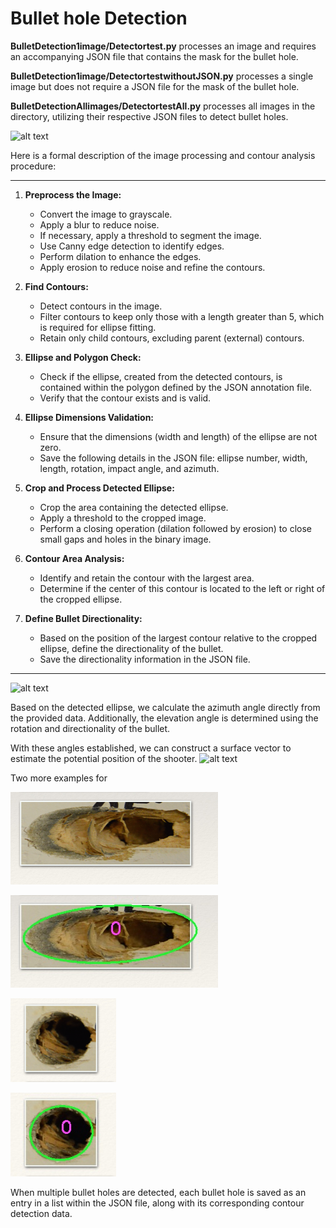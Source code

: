 # Bullet hole Detection

**BulletDetection1image/Detectortest.py** processes an image and requires an accompanying JSON file that contains the mask for the bullet hole.

**BulletDetection1image/DetectortestwithoutJSON.py** processes a single image but does not require a JSON file for the mask of the bullet hole.

**BulletDetectionAllimages/DetectortestAll.py** processes all images in the directory, utilizing their respective JSON files to detect bullet holes.



![alt text]( https://github.com/theocharistr/Bullet-hole-Detection/blob/master/BulletDetection1image/bullet%20hole%20car%20198.png)


Here is a formal description of the image processing and contour analysis procedure:

---

1. **Preprocess the Image:**
   - Convert the image to grayscale.
   - Apply a blur to reduce noise.
   - If necessary, apply a threshold to segment the image.
   - Use Canny edge detection to identify edges.
   - Perform dilation to enhance the edges.
   - Apply erosion to reduce noise and refine the contours.

2. **Find Contours:**
   - Detect contours in the image.
   - Filter contours to keep only those with a length greater than 5, which is required for ellipse fitting.
   - Retain only child contours, excluding parent (external) contours.

3. **Ellipse and Polygon Check:**
   - Check if the ellipse, created from the detected contours, is contained within the polygon defined by the JSON annotation file.
   - Verify that the contour exists and is valid.

4. **Ellipse Dimensions Validation:**
   - Ensure that the dimensions (width and length) of the ellipse are not zero.
   - Save the following details in the JSON file: ellipse number, width, length, rotation, impact angle, and azimuth.

5. **Crop and Process Detected Ellipse:**
   - Crop the area containing the detected ellipse.
   - Apply a threshold to the cropped image.
   - Perform a closing operation (dilation followed by erosion) to close small gaps and holes in the binary image.

6. **Contour Area Analysis:**
   - Identify and retain the contour with the largest area.
   - Determine if the center of this contour is located to the left or right of the cropped ellipse.

7. **Define Bullet Directionality:**
   - Based on the position of the largest contour relative to the cropped ellipse, define the directionality of the bullet.
   - Save the directionality information in the JSON file.

---

![alt text](https://github.com/theocharistr/Bullet-hole-Detection/blob/master/BulletDetectionAllimages/directionality.jpg)

Based on the detected ellipse, we calculate the azimuth angle directly from the provided data. 
Additionally, the elevation angle is determined using the rotation and directionality of the bullet.

With these angles established, we can construct a surface vector to estimate the potential position of the shooter.
![alt text](https://github.com/theocharistr/Bullet-hole-Detection/blob/master/BulletDetection1image/Detected_bullet%20hole%20car%20198.jpg)

Two more examples for

![alt text](https://github.com/theocharistr/Law_Game/blob/main/CSI/Bullet-hole-Detection/BulletDetection1image/25.png)

![alt text]( https://github.com/theocharistr/Law_Game/blob/main/CSI/Bullet-hole-Detection/BulletDetection1image/Detected_25.jpg)

![alt text]( https://github.com/theocharistr/Law_Game/blob/main/CSI/Bullet-hole-Detection/BulletDetection1image/65.png)

![alt text]( https://github.com/theocharistr/Law_Game/blob/main/CSI/Bullet-hole-Detection/BulletDetection1image/Detected_65.jpg)

When multiple bullet holes are detected, each bullet hole is saved as an entry in a list within the JSON file,
along with its corresponding contour detection data.


